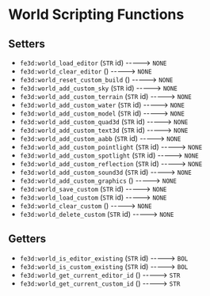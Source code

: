 # World Scripting Functions

## Setters

- `fe3d:world_load_editor` (`STR` id) -----> `NONE`
- `fe3d:world_clear_editor` () -----> `NONE`
- `fe3d:world_reset_custom_build` () -----> `NONE`
- `fe3d:world_add_custom_sky` (`STR` id) -----> `NONE`
- `fe3d:world_add_custom_terrain` (`STR` id) -----> `NONE`
- `fe3d:world_add_custom_water` (`STR` id) -----> `NONE`
- `fe3d:world_add_custom_model` (`STR` id) -----> `NONE`
- `fe3d:world_add_custom_quad3d` (`STR` id) -----> `NONE`
- `fe3d:world_add_custom_text3d` (`STR` id) -----> `NONE`
- `fe3d:world_add_custom_aabb` (`STR` id) -----> `NONE`
- `fe3d:world_add_custom_pointlight` (`STR` id) -----> `NONE`
- `fe3d:world_add_custom_spotlight` (`STR` id) -----> `NONE`
- `fe3d:world_add_custom_reflection` (`STR` id) -----> `NONE`
- `fe3d:world_add_custom_sound3d` (`STR` id) -----> `NONE`
- `fe3d:world_add_custom_graphics` () -----> `NONE`
- `fe3d:world_save_custom` (`STR` id) -----> `NONE`
- `fe3d:world_load_custom` (`STR` id) -----> `NONE`
- `fe3d:world_clear_custom` () -----> `NONE`
- `fe3d:world_delete_custom` (`STR` id) -----> `NONE`

## Getters

- `fe3d:world_is_editor_existing` (`STR` id) -----> `BOL`
- `fe3d:world_is_custom_existing` (`STR` id) -----> `BOL`
- `fe3d:world_get_current_editor_id` () -----> `STR`
- `fe3d:world_get_current_custom_id` () -----> `STR`
